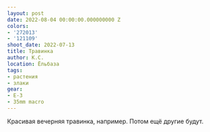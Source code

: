 ```yaml
---
layout: post
date: 2022-08-04 00:00:00.000000000 Z
colors:
- '272013'
- '121109'
shoot_date: 2022-07-13
title: Травинка
author: К.С.
location: Ёльбаза
tags:
- растения
- злаки
gear:
- E-3
- 35mm macro
---
```

Красивая вечерняя травинка, например. Потом ещё другие будут.

